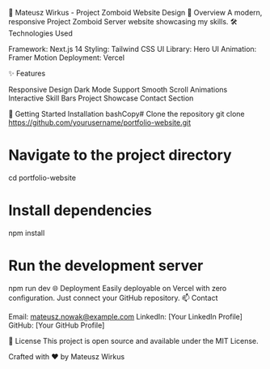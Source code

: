 🚀 Mateusz Wirkus - Project Zomboid Website Design
📌 Overview
A modern, responsive Project Zomboid Server website showcasing my skills.
🛠 Technologies Used

Framework: Next.js 14
Styling: Tailwind CSS
UI Library: Hero UI
Animation: Framer Motion
Deployment: Vercel

✨ Features

Responsive Design
Dark Mode Support
Smooth Scroll Animations
Interactive Skill Bars
Project Showcase
Contact Section

🚀 Getting Started
Installation
bashCopy# Clone the repository
git clone https://github.com/yourusername/portfolio-website.git

# Navigate to the project directory
cd portfolio-website

# Install dependencies
npm install

# Run the development server
npm run dev
🌐 Deployment
Easily deployable on Vercel with zero configuration. Just connect your GitHub repository.
📫 Contact

Email: mateusz.nowak@example.com
LinkedIn: [Your LinkedIn Profile]
GitHub: [Your GitHub Profile]

📄 License
This project is open source and available under the MIT License.

Crafted with ❤️ by Mateusz Wirkus